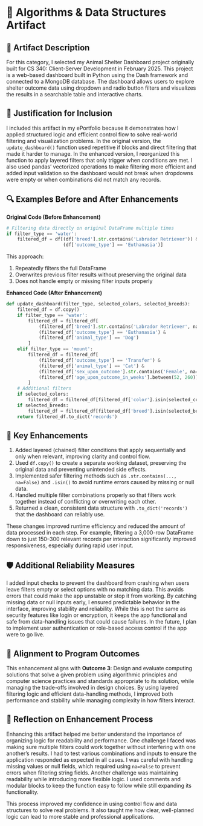# 🧮 Algorithms & Data Structures Artifact

## 📌 Artifact Description
For this category, I selected my Animal Shelter Dashboard project originally built for CS 340: Client-Server Development in February 2025. This project is a web-based dashboard built in Python using the Dash framework and connected to a MongoDB database. The dashboard allows users to explore shelter outcome data using dropdown and radio button filters and visualizes the results in a searchable table and interactive charts.

## 📎 Justification for Inclusion
I included this artifact in my ePortfolio because it demonstrates how I applied structured logic and efficient control flow to solve real-world filtering and visualization problems. In the original version, the `update_dashboard()` function used repetitive if blocks and direct filtering that made it harder to manage. In the enhanced version, I reorganized this function to apply layered filters that only trigger when conditions are met. I also used pandas’ vectorized operations to make filtering more efficient and added input validation so the dashboard would not break when dropdowns were empty or when combinations did not match any records.

## 🔍 Examples Before and After Enhancements
**Original Code (Before Enhancement)**  
```python
# Filtering data directly on original DataFrame multiple times
if filter_type == 'water':
    filtered_df = df[(df['breed'].str.contains('Labrador Retriever')) & 
                     (df['outcome_type'] == 'Euthanasia')]
```
This approach:  
1. Repeatedly filters the full DataFrame  
2. Overwrites previous filter results without preserving the original data  
3. Does not handle empty or missing filter inputs properly  

**Enhanced Code (After Enhancement)**  
```python
def update_dashboard(filter_type, selected_colors, selected_breeds):
    filtered_df = df.copy()
    if filter_type == 'water':
        filtered_df = filtered_df[
            (filtered_df['breed'].str.contains('Labrador Retriever', na=False)) &
            (filtered_df['outcome_type'] == 'Euthanasia') &
            (filtered_df['animal_type'] == 'Dog')
        ]
    elif filter_type == 'mount':
        filtered_df = filtered_df[
            (filtered_df['outcome_type'] == 'Transfer') &
            (filtered_df['animal_type'] == 'Cat') &
            (filtered_df['sex_upon_outcome'].str.contains('Female', na=False)) &
            (filtered_df['age_upon_outcome_in_weeks'].between(52, 260))
        ]
    # Additional filters
    if selected_colors:
        filtered_df = filtered_df[filtered_df['color'].isin(selected_colors)]
    if selected_breeds:
        filtered_df = filtered_df[filtered_df['breed'].isin(selected_breeds)]
    return filtered_df.to_dict('records')
```

## 🔑 Key Enhancements
1. Added layered (chained) filter conditions that apply sequentially and only when relevant, improving clarity and control flow.  
2. Used `df.copy()` to create a separate working dataset, preserving the original data and preventing unintended side effects.  
3. Implemented safer filtering methods such as `.str.contains(..., na=False)` and `.isin()` to avoid runtime errors caused by missing or null data.  
4. Handled multiple filter combinations properly so that filters work together instead of conflicting or overwriting each other.  
5. Returned a clean, consistent data structure with `.to_dict('records')` that the dashboard can reliably use.

These changes improved runtime efficiency and reduced the amount of data processed in each step. For example, filtering a 3,000-row DataFrame down to just 150–300 relevant records per interaction significantly improved responsiveness, especially during rapid user input.

## 🛡️ Additional Reliability Measures
I added input checks to prevent the dashboard from crashing when users leave filters empty or select options with no matching data. This avoids errors that could make the app unstable or stop it from working. By catching missing data or null inputs early, I ensured predictable behavior in the interface, improving stability and reliability. While this is not the same as security features like login or encryption, it keeps the app functional and safe from data-handling issues that could cause failures. In the future, I plan to implement user authentication or role-based access control if the app were to go live.

## 🎯 Alignment to Program Outcomes
This enhancement aligns with **Outcome 3**: Design and evaluate computing solutions that solve a given problem using algorithmic principles and computer science practices and standards appropriate to its solution, while managing the trade-offs involved in design choices. By using layered filtering logic and efficient data-handling methods, I improved both performance and stability while managing complexity in how filters interact.

## 🔄 Reflection on Enhancement Process
Enhancing this artifact helped me better understand the importance of organizing logic for readability and performance. One challenge I faced was making sure multiple filters could work together without interfering with one another’s results. I had to test various combinations and inputs to ensure the application responded as expected in all cases. I was careful with handling missing values or null fields, which required using `na=False` to prevent errors when filtering string fields. Another challenge was maintaining readability while introducing more flexible logic. I used comments and modular blocks to keep the function easy to follow while still expanding its functionality.

This process improved my confidence in using control flow and data structures to solve real problems. It also taught me how clear, well-planned logic can lead to more stable and professional applications.

